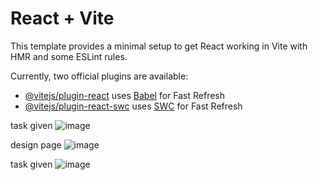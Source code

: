 # React + Vite

This template provides a minimal setup to get React working in Vite with HMR and some ESLint rules.

Currently, two official plugins are available:

- [@vitejs/plugin-react](https://github.com/vitejs/vite-plugin-react/blob/main/packages/plugin-react/README.md) uses [Babel](https://babeljs.io/) for Fast Refresh
- [@vitejs/plugin-react-swc](https://github.com/vitejs/vite-plugin-react-swc) uses [SWC](https://swc.rs/) for Fast Refresh



task given
![image](https://github.com/harshpatelsyndell/tyreoo/assets/156167722/79babe12-2ff5-446b-a91e-0e19f0e65e66)

design page
![image](https://github.com/harshpatelsyndell/tyreoo/assets/156167722/3b2d49ea-c799-49c6-90b9-bad42546d660)

task given
![image](https://github.com/harshpatelsyndell/tyreoo/assets/156167722/984968fa-1351-43f2-966f-16092229b15a)
